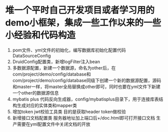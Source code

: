# 堆一个平时自己开发项目或者学习用的demo小框架，集成一些工作以来的一些小经验和代码构造
1. pom文件、yml文件的初始化，编写数据库初始化配置代码DataSourceConfig
2. DruidConfig配置类，新增logFilter注入bean
3. 多数据源配置，新建一个数据源，命名为other后，在com/project/demo/config/database和com/project/demo/config/database同级下创建一个新的数据源配置，源码和master一样，将master全局替换成other即可，同时也要在yml文件下新建一个other的数据源信息
4. mybatis plus 代码反向生成器，config/mybatisplus目录下，用于连接库表结构生成对应的实体类和mapper类
5. 增加token jwt校验工具类 目的是获取header token做校验
6. 新增接口文档配置类 服务器地址加上端口后+/doc.html即可打开接口文档 生产需要在yml配置文件中关闭文档的开放